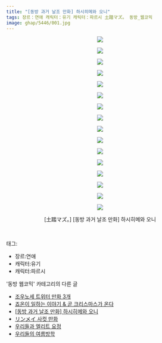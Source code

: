 ```yaml
---
title: "[동방 과거 날조 만화] 하시히메와 오니"
tags: 장르：연애 캐릭터：유기 캐릭터：파르시 土踏マズ。 동방_웹코믹
image: ghap/5446/001.jpg
---
```

<div class="article">
<p style="text-align: center; clear: none; float: none;"><img src="{{ site.nasurl }}/ghap/5446/001.jpg"/></p>
<p style="text-align: center; clear: none; float: none;"><img src="{{ site.nasurl }}/ghap/5446/002.jpg"/></p>
<p style="text-align: center; clear: none; float: none;"><img src="{{ site.nasurl }}/ghap/5446/003.jpg"/></p>
<p style="text-align: center; clear: none; float: none;"><img src="{{ site.nasurl }}/ghap/5446/004.jpg"/></p>
<p style="text-align: center; clear: none; float: none;"><img src="{{ site.nasurl }}/ghap/5446/005.jpg"/></p>
<p style="text-align: center; clear: none; float: none;"><img src="{{ site.nasurl }}/ghap/5446/006.jpg"/></p>
<p style="text-align: center; clear: none; float: none;"><img src="{{ site.nasurl }}/ghap/5446/007.jpg"/></p>
<p style="text-align: center; clear: none; float: none;"><img src="{{ site.nasurl }}/ghap/5446/008.jpg"/></p>
<p style="text-align: center; clear: none; float: none;"><img src="{{ site.nasurl }}/ghap/5446/009.jpg"/></p>
<p style="text-align: center; clear: none; float: none;"><img src="{{ site.nasurl }}/ghap/5446/010.jpg"/></p>
<p style="text-align: center; clear: none; float: none;"><img src="{{ site.nasurl }}/ghap/5446/011.jpg"/></p>
<p style="text-align: center; clear: none; float: none;"><img src="{{ site.nasurl }}/ghap/5446/012.jpg"/></p>
<p style="text-align: center; clear: none; float: none;"><img src="{{ site.nasurl }}/ghap/5446/013.jpg"/></p>
<p style="text-align: center; clear: none; float: none;"><img src="{{ site.nasurl }}/ghap/5446/014.jpg"/></p>
<p style="text-align: center; clear: none; float: none;"><img src="{{ site.nasurl }}/ghap/5446/015.jpg"/></p>
<p style="text-align: center; clear: none; float: none;"><img src="{{ site.nasurl }}/ghap/5446/016.jpg"/></p>
<p style="text-align: center; clear: none; float: none;">[土踏マズ。] [동방 과거 날조 만화] 하시히메와 오니</p>
<p><br/></p>
</div><div class="tagTrail">
<p>태그: </p>
<ul>
<li>장르:연애</li>
<li>캐릭터:유기</li>
<li>캐릭터:파르시</li>
</ul>
</div><div class="another">
<p>'동방 웹코믹' 카테고리의 다른 글</p>
<ul>
<li><a href="/2018-12-31-ghap_5460">조우노세 트위터 만화 3개</a></li>
<li><a href="/2018-12-26-ghap_5448">죠온이 일하는 이야기 &amp; 곧 크리스마스가 온다</a></li>
<li><a href="/2018-12-26-ghap_5446">[동방 과거 날조 만화] 하시히메와 오니</a></li>
<li><a href="/2018-12-26-ghap_5445">リンメイ 사컷 만화</a></li>
<li><a href="/2018-12-26-ghap_5444">우리들과 엘리트 요정</a></li>
<li><a href="/2018-12-26-ghap_5443">우리들의 여름방학</a></li>
</ul>
</div>